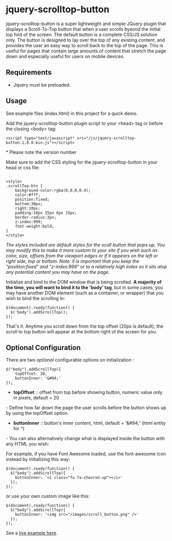 jquery-scrolltop-button
=======================

jquery-scrolltop-button is a super lightweight and simple JQuery plugin that displays a Scroll-To-Top button that when a user scrolls byeond the initial top fold of the screen. The default button is a complete CSS/JS solution only. The button is designed to lay over the top of any existing content, and provides the user an easy way to scroll back to the top of the page.  This is useful for pages that contain large amounts of content that stretch the page down and especially useful for users on mobile devices.

<h2>Requirements</h2>
<ul>
    <li>Jquery must be preloaded.</li>
</ul>

<h2>Usage</h2>
<p>See example files (index.html) in this project for a quick demo.</p>
<p>Add the jquery-scrolltop-button plugin script to your &#60;head&#62; tag or before the closing &#60;body&#62; tag:</p> 
<pre><code>&#60;script type="text/javascript" src="/js/jquery-scrolltop-button.1.0.0.min.js"&#62;&#60;/script&#62;
</code></pre>
<p>* Please note the version number</p>
<p>Make sure to add the CSS styling for the jquery-scrolltop-button in your head or css file:</p>
<pre><code>
&#60;style&#62;
.scrollTop-btn {
	background-color:rgba(0,0,0,0.4);
	color:#fff;
	position:fixed;
	bottom:30px;
	right:10px;
	padding:10px 15px 6px 15px;
	border-radius:3px;
	z-index:999;
	font-weight:bold;
}
&#60;/style&#62;
</code></pre>
<p><em>The styles included are default styles for the scoll button that pops up.  You may modify this to make it more custom to your site if you wish such as color, size, offsets from the viewport edges or if it appears on the left or right side, top or bottom. Note: it is important that you keep the "position:fixed" and "z-index:999" or to a relatively high index so it sits atop any potential content you may have on the page.</em></p>

<p>Initialize and bind to the DOM window that is being scrolled. <strong>A majority of the time, you will want to bind it to the 'body' tag</strong>, but in some cases, you may have another DOM element (such as a container, or wrapper) that you wish to bind the scrolling in:</p>
<pre><code>$(document).ready(function() { 
  $('body').addScrollTop();
});
</code></pre>

<p>That's it.  Anytime you scroll down from the top offset (20px is default), the scroll to top button will appear at the bottom right of the screen for you.</p>

<h2>Optional Configuration</h2>
<p>There are two <i>optional</i> configurable options on initialization :</p>
<pre><code>$("body").addScrollTop({
    topOffset: 20,
    buttonInner: '&amp;#94;' 
});</code></pre>


<ul>
    <li><strong>topOffset</strong> :: offset from top before showing button, numeric value only in pixels, default = 20</li>
</ul>
<p>- Define how far down the page the user scrolls before the button shows up by using the topOffset option.</p>
<ul>
    <li><strong>buttonInner</strong> :: button's inner content, html, default = '&amp;#94;' (html entity for ^)</li>
</ul>
<p>- You can also alternatively change what is displayed inside the button with any HTML you wish:</p> 

<p>For example, if you have Font Awesome loaded, use the font-awesome icon instead by initializing this way:</p>
<pre><code>$(document).ready(function() { 
  $("body").addScrollTop({
  	buttonInner: '&#60;i class="fa fa-chevron-up"&#62;&#60;/i&#62;'
  });
});
</code></pre>

<p>or use your own custom image like this:</p>
<pre><code>$(document).ready(function() { 
  $("body").addScrollTop({
  	buttonInner: '&#60;img src="/images/scroll_button.png" /&#62;'
  });
});
</code></pre>

<p>See a <a href="http://www.ampedupdesigns.com/blog/show?bid=65">live example here</a>.</p>
